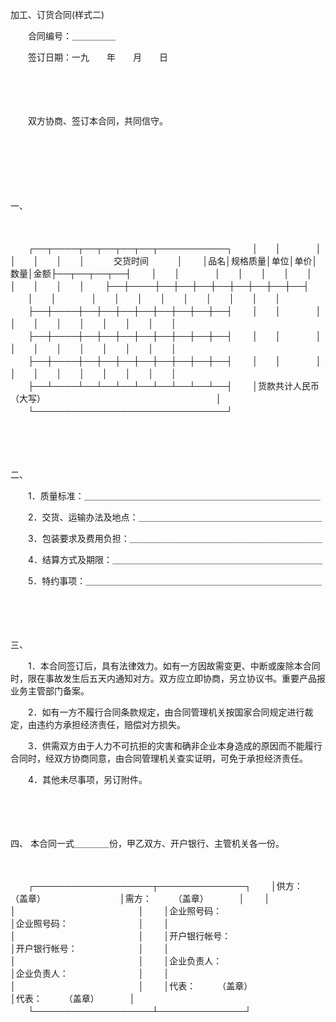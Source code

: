 



加工、订货合同(样式二)



 

　　合同编号：＿＿＿＿＿　　

　　签订日期：一九　　年　　月　　日

　　

　　

　　双方协商、签订本合同，共同信守。

　　

　　

　　

一、


　　


　　┌──┬────┬──┬──┬──┬──┬───────────┐
　　│　　│　　　　│　　│　　│　　│　　│　　　 交货时间　　　 │
　　│品名│规格质量│单位│单价│数量│金额├──┬──┬──┬──┤
　　│　　│　　　　│　　│　　│　　│　　│　　│　　│　　│　　│
　　├──┼────┼──┼──┼──┼──┼──┼──┼──┼──┤
　　│　　│　　　　│　　│　　│　　│　　│　　│　　│　　│　　│
　　├──┼────┼──┼──┼──┼──┼──┼──┼──┼──┤
　　│　　│　　　　│　　│　　│　　│　　│　　│　　│　　│　　│
　　├──┼────┼──┼──┼──┼──┼──┼──┼──┼──┤
　　│　　│　　　　│　　│　　│　　│　　│　　│　　│　　│　　│
　　├──┼────┼──┼──┼──┼──┼──┼──┼──┼──┤
　　│　　│　　　　│　　│　　│　　│　　│　　│　　│　　│　　│
　　├──┴────┴──┴──┴──┴──┴──┴──┴──┴──┤
　　│货款共计人民币（大写）　　　　　　　　　　　　　　　　　　　　│
　　└───────────────────────────────┘
　　


　　

　　

二、


　　1．质量标准：＿＿＿＿＿＿＿＿＿＿＿＿＿＿＿＿＿＿＿＿＿＿＿＿＿＿＿

　　2．交货、运输办法及地点：＿＿＿＿＿＿＿＿＿＿＿＿＿＿＿＿＿＿＿＿＿

　　3．包装要求及费用负担：＿＿＿＿＿＿＿＿＿＿＿＿＿＿＿＿＿＿＿＿＿＿

　　4．结算方式及期限：＿＿＿＿＿＿＿＿＿＿＿＿＿＿＿＿＿＿＿＿＿＿＿＿

　　5．特约事项：＿＿＿＿＿＿＿＿＿＿＿＿＿＿＿＿＿＿＿＿＿＿＿＿＿＿＿

　　

　　

三、


　　1．本合同签订后，具有法律效力。如有一方因故需变更、中断或废除本合同时，限在事故发生后五天内通知对方。双方应立即协商，另立协议书。重要产品报业务主管部门备案。

　　2．如有一方不履行合同条款规定，由合同管理机关按国家合同规定进行裁定，由违约方承担经济责任，赔偿对方损失。

　　3．供需双方由于人力不可抗拒的灾害和确非企业本身造成的原因而不能履行合同时，经双方协商同意，由合同管理机关查实证明，可免于承担经济责任。

　　4．其他未尽事项，另订附件。

　　

　　

四、
本合同一式＿＿＿＿份，甲乙双方、开户银行、主管机关各一份。

　　


　　┌───────────────────┬──────────────┐
　　│供方：　　　（盖章）　　　　　　　　　│需方：　　　（盖章）　　　　│
　　│　　　　　　　　　　　　　　　　　　　│　　　　　　　　　　　　　　│
　　│企业照号码：　　　　　　　　　　　　　│企业照号码：　　　　　　　　│
　　│　　　　　　　　　　　　　　　　　　　│　　　　　　　　　　　　　　│
　　│开户银行帐号：　　　　　　　　　　　　│开户银行帐号：　　　　　　　│
　　│　　　　　　　　　　　　　　　　　　　│　　　　　　　　　　　　　　│
　　│企业负责人：　　　　　　　　　　　　　│企业负责人：　　　　　　　　│
　　│　　　　　　　　　　　　　　　　　　　│　　　　　　　　　　　　　　│
　　│代表：　　　（盖章）　　　　　　　　　│代表：　　　（盖章）　　　　│
　　└───────────────────┴──────────────┘
　　


　　